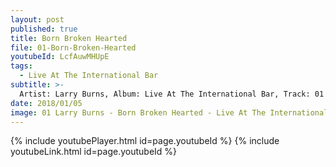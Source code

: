 ```yaml
---
layout: post
published: true
title: Born Broken Hearted
file: 01-Born-Broken-Hearted
youtubeId: LcfAuwMHUpE
tags:
  - Live At The International Bar
subtitle: >-
  Artist: Larry Burns, Album: Live At The International Bar, Track: 01 , Title: Born Broken Hearted
date: 2018/01/05
image: 01 Larry Burns - Born Broken Hearted - Live At The International Bar-thum.png
---
```

{% include youtubePlayer.html id=page.youtubeId %}
{% include youtubeLink.html id=page.youtubeId %}
